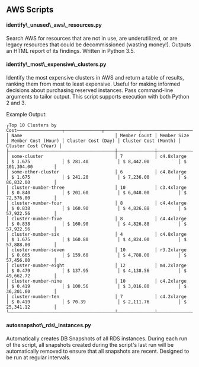 <h2>AWS Scripts</h2>

<h4>identify\_unused\_aws\_resources.py</h4>
<p>Search AWS for resources that are not in use, are underutilized, or are legacy resources that could be decommissioned (wasting money!). Outputs an HTML report of its findings. Written in Python 3.5.<p>

<h4>identify\_most\_expensive\_clusters.py</h4>
<p>Identify the most expensive clusters in AWS and return a table of results, ranking them from most to least expensive. Useful for making informed decisions about purchasing reserved instances. Pass command-line arguments to tailor output. This script supports execution with both Python 2 and 3.<p>

Example Output:
<pre><code>┌Top 10 Clusters by Cost─────────────────┬──────────────┬─────────────┬────────────────────┬────────────────────┬──────────────────────┬─────────────────────┐
│ Name                                   │ Member Count │ Member Size │ Member Cost (Hour) │ Cluster Cost (Day) │ Cluster Cost (Month) │ Cluster Cost (Year) │
├────────────────────────────────────────┼──────────────┼─────────────┼────────────────────┼────────────────────┼──────────────────────┼─────────────────────┤
│ some-cluster                           │ 7            │ c4.8xlarge  │ $ 1.675            │ $ 281.40           │ $ 8,442.00           │ $ 101,304.00        │
│ some-other-cluster                     │ 6            │ c4.8xlarge  │ $ 1.675            │ $ 241.20           │ $ 7,236.00           │ $ 86,832.00         │
│ cluster-number-three                   │ 10           │ c3.4xlarge  │ $ 0.840            │ $ 201.60           │ $ 6,048.00           │ $ 72,576.00         │
│ cluster-number-four                    │ 8            │ c4.4xlarge  │ $ 0.838            │ $ 160.90           │ $ 4,826.88           │ $ 57,922.56         │
│ cluster-number-five                    │ 8            │ c4.4xlarge  │ $ 0.838            │ $ 160.90           │ $ 4,826.88           │ $ 57,922.56         │
│ cluster-number-six                     │ 4            │ c4.8xlarge  │ $ 1.675            │ $ 160.80           │ $ 4,824.00           │ $ 57,888.00         │
│ cluster-number-seven                   │ 10           │ r3.2xlarge  │ $ 0.665            │ $ 159.60           │ $ 4,788.00           │ $ 57,456.00         │
│ cluster-number-eight                   │ 12           │ m4.2xlarge  │ $ 0.479            │ $ 137.95           │ $ 4,138.56           │ $ 49,662.72         │
│ cluster-number-nine                    │ 10           │ c4.2xlarge  │ $ 0.419            │ $ 100.56           │ $ 3,016.80           │ $ 36,201.60         │
│ cluster-number-ten                     │ 7            │ c4.2xlarge  │ $ 0.419            │ $ 70.39            │ $ 2,111.76           │ $ 25,341.12         │
└────────────────────────────────────────┴──────────────┴─────────────┴────────────────────┴────────────────────┴──────────────────────┴─────────────────────┘</code></pre>

<h4>autosnapshot\_rds\_instances.py</h4>
<p>Automatically creates DB Snapshots of all RDS instances. During each run of the script, all snapshots created during the script's last run will be automatically removed to ensure that all snapshots are recent. Designed to be run at regular intervals.</p>
